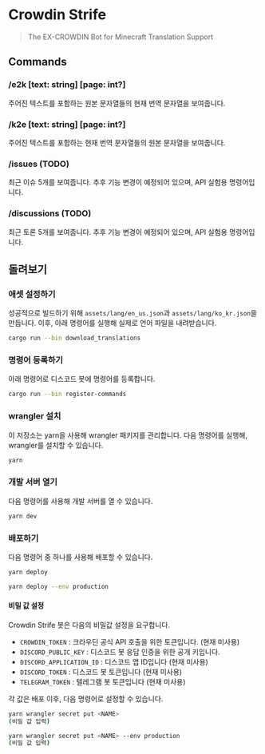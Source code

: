 # Crowdin Strife

> The EX-CROWDIN Bot for Minecraft Translation Support

## Commands

### /e2k [text: string] [page: int?]

주어진 텍스트를 포함하는 원본 문자열들의 현재 번역 문자열을 보여줍니다.

### /k2e [text: string] [page: int?]

주어진 텍스트를 포함하는 현재 번역 문자열들의 원본 문자열을 보여줍니다.

### /issues (TODO)

최근 이슈 5개를 보여줍니다. 추후 기능 변경이 예정되어 있으며, API 실험용 명령어입니다.

### /discussions (TODO)

최근 토론 5개를 보여줍니다. 추후 기능 변경이 예정되어 있으며, API 실험용 명령어입니다.

## 돌려보기

### 애셋 설정하기

성공적으로 빌드하기 위해 `assets/lang/en_us.json`과 `assets/lang/ko_kr.json`을 만듭니다.
이후, 아래 명령어를 실행해 실제로 언어 파일을 내려받습니다.

```sh
cargo run --bin download_translations
```

### 명령어 등록하기

아래 명령어로 디스코드 봇에 명령어를 등록합니다.


```sh
cargo run --bin register-commands
```

### wrangler 설치

이 저장소는 yarn을 사용해 wrangler 패키지를 관리합니다.
다음 명령어를 실행해, wrangler를 설치할 수 있습니다.

```sh
yarn
```

### 개발 서버 열기

다음 명령어를 사용해 개발 서버를 열 수 있습니다.

```sh
yarn dev
```

### 배포하기

다음 명령어 중 하나를 사용해 배포할 수 있습니다.

```sh
yarn deploy
```

```sh
yarn deploy --env production
```

#### 비밀 값 설정

Crowdin Strife 봇은 다음의 비밀값 설정을 요구합니다.

- `CROWDIN_TOKEN` : 크라우딘 공식 API 호출을 위한 토큰입니다. (현재 미사용)
- `DISCORD_PUBLIC_KEY` : 디스코드 봇 응답 인증을 위한 공개 키입니다.
- `DISCORD_APPLICATION_ID` : 디스코드 앱 ID입니다 (현재 미사용)
- `DISCORD_TOKEN` : 디스코드 봇 토큰입니다 (현재 미사용)
- `TELEGRAM_TOKEN` : 텔레그램 봇 토큰입니다 (현재 미사용)

각 값은 배포 이후, 다음 명령어로 설정할 수 있습니다.

```sh
yarn wrangler secret put <NAME>
(비밀 값 입력)
```

```sh
yarn wrangler secret put <NAME> --env production
(비밀 값 입력)
```
